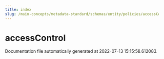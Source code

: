 ```yaml
---
title: index
slug: /main-concepts/metadata-standard/schemas/entity/policies/accessControl
---
```


# accessControl

Documentation file automatically generated at 2022-07-13 15:15:58.612083.
